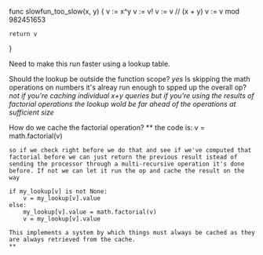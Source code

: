 

func slowfun_too_slow(x, y) {
    v :=  x^y
    v := v!
    v := v // (x + y)
    v := v mod 982451653

    return v
}

Need to make this run faster using a lookup table.

Should the lookup be outside the function scope?
    *yes*
Is skipping the math operations on numbers it's alreay run enough to spped up the overall op?
    *not if you're caching individual x+y queries but if you're using the results of factorial operations the lookup wold be far ahead of the operations at sufficient size*

How do we cache the factorial operation?
    **
    the code is:
    v = math.factorial(v)

    so if we check right before we do that and see if we've computed that factorial before we can just return the previous result istead of sending the processor through a multi-recursive operation it's done before. If not we can let it run the op and cache the result on the way 

    if my_lookup[v] is not None:
        v = my_lookup[v].value
    else:
        my_lookup[v].value = math.factorial(v)
        v = my_lookup[v].value

    This implements a system by which things must always be cached as they are always retrieved from the cache.
    **